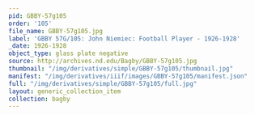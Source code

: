 ```yaml
---
pid: GBBY-57g105
order: '105'
file_name: GBBY-57g105.jpg
label: 'GBBY 57G/105: John Niemiec: Football Player - 1926-1928'
_date: 1926-1928
object_type: glass plate negative
source: http://archives.nd.edu/Bagby/GBBY-57g105.jpg
thumbnail: "/img/derivatives/simple/GBBY-57g105/thumbnail.jpg"
manifest: "/img/derivatives/iiif/images/GBBY-57g105/manifest.json"
full: "/img/derivatives/simple/GBBY-57g105/full.jpg"
layout: generic_collection_item
collection: bagby
---
```

